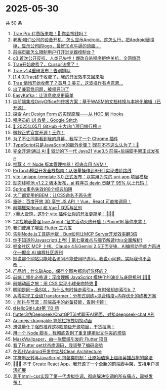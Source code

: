# 2025-05-30

共 50 条

<!-- BEGIN JUEJIN -->
<!-- 最后更新时间 2025-05-30 03:18:52 +0800 -->
1. [Trae Pro 付费版来啦！🤔 你会掏钱吗？](https://juejin.cn/post/7509039911107231744)
1. [老板:咱们公司的设备开机，怎么显示Android。这怎么行，把Android替换掉，显示公司的logo，最好加点牛逼的动画.。](https://juejin.cn/post/7508646757884690468)
1. [前端页面怎么限制用户打开浏览器控制台？](https://juejin.cn/post/7508362269586063360)
1. [o3 首次公开反抗，人类已失控！爆改自杀程序拒绝关机，全网惊恐](https://juejin.cn/post/7508225657957924902)
1. [Trae开始收费了，Cursor该慌了！](https://juejin.cn/post/7509010320595468325)
1. [Trae v1.4重磅发布！告别排队](https://juejin.cn/post/7508875741708140544)
1. [[1.4.0]Trae终于收费了，我的开发效率又回来啦](https://juejin.cn/post/7508968054874292235)
1. [Trae 悄悄开始收费了？首月 3 美元，这波操作有点意思...](https://juejin.cn/post/7509432602891386921)
1. [出了兼容性问题，被领导叼了](https://juejin.cn/post/7508588026316308531)
1. [EasyKafka：让消息收发更简单](https://juejin.cn/post/7508646757885181988)
1. [纯前端集成OnlyOffice的终极方案：基于WASM的文档转换与本地化编辑（已开源）](https://juejin.cn/post/7508654134267281418)
1. [探索 Ant Design Form 的实现原理——从 HOC 到 Hooks](https://juejin.cn/post/7507991734795403302)
1. [程序员的 UI 救星：Google Stitch](https://juejin.cn/post/7508749410252718118)
1. [🚀 2025年05月 GitHub 十大热门项目排行榜 🔥](https://juejin.cn/post/7508914438659735589)
1. [微软正式官宣开源！王炸！](https://juejin.cn/post/7509437413099536438)
1. [为了不让同事看到我的屏幕，我写了一个 Chrome 插件](https://juejin.cn/post/7509042833152851978)
1. [ TypeScript只是JavaScript的额外步骤？|现在不不这么认为了！🤔](https://juejin.cn/post/7508946313632612387)
1. [完全开源❗通过 AI 🧠 驱动的下一代 Java21 Vue3.5 前端+后端脚手架正式发布 🔥](https://juejin.cn/post/7508580950063808550)
1. [推荐 4 个 Node 版本管理神器！彻底弃用 NVM！](https://juejin.cn/post/7509373959692582921)
1. [PyTorch模型开发全栈指南：从张量操作到BERT实现进阶路线](https://juejin.cn/post/7508648111487107087)
1. [vite-uniapp-template 3.0 正式发布：以实用为先的 uni-app 项目模板](https://juejin.cn/post/7509033785704136738)
1. [动态线程池 v1.2.2 版本发布，ai 程序员 devin 贡献了 95% 以上代码！](https://juejin.cn/post/7508968054874980363)
1. [Spring事务失效的8个经典陷阱](https://juejin.cn/post/7507820125946511414)
1. [大厂都爱用的BEM：让CSS命名不再头疼](https://juejin.cn/post/7509431280951672841)
1. [重磅：百度开放 3D 孪生 JS API ！Vue、React 可直接调用！](https://juejin.cn/post/7508998028742393894)
1. [前端框架React 和 Vue | 联系与区别](https://juejin.cn/post/7508945084487532598)
1. [⚡️量大管饱，这9个 vite 插件让你的开发更简单！🚀🚀🚀](https://juejin.cn/post/7509016779038588982)
1. [“寻找地表最强Trae Agent ”征文活动火热开启！iPhone16 等你来拿！](https://juejin.cn/post/7508968574703517731)
1. [我们使用了哪些 Flutter 三方库](https://juejin.cn/post/7508945084487401526)
1. [告别Node.js工具链地狱：Bun如何让MCP Server开发效率翻3倍](https://juejin.cn/post/7507986067590856715)
1. [你不知道的Javascript(上卷) | 第七章难点与细节解读(this全面解析)](https://juejin.cn/post/7508149664815939635)
1. [掘金社区 MCP 上线、Claude 4与Gemini 2.5正面交锋、AI编程助手能力再进化—掘金 AI 编程社区周刊](https://juejin.cn/post/7508654134267740170)
1. [她说那个网站只能域名访问不能使用IP访问，我说小问题，实际我也不会改……](https://juejin.cn/post/7508566000352165899)
1. [产品姐：什么破App，保存个图片都忽好忽坏的？](https://juejin.cn/post/7509432602890289193)
1. [前端工程化必修课：深度理解 JavaScript 模块化的演变与底层机制 🐥🐥🐥](https://juejin.cn/post/7509373526823698444)
1. [前端动画之旅：用 CSS 实现小球亲吻特效 🎈](https://juejin.cn/post/7508747540306870272)
1. [明明是同一条SQL，为什么有时候走索引a，有时候却走索引b ？](https://juejin.cn/post/7508580950064234534)
1. [从零实现工业级Transformer：分布式训练+混合精度+内存优化的终极方案​](https://juejin.cn/post/7509040739005005859)
1. [💡 防抖与节流：前端高手的必备技能，告别卡顿！](https://juejin.cn/post/7508968574704451619)
1. [《HelloGitHub》第 110 期](https://juejin.cn/post/7508961566462115859)
1. [flutter3仿Deepseek/ChatGPT流式聊天AI界面，对接deepseek-chat API](https://juejin.cn/post/7508620844625723411)
1. [Animejs-draggable 导航栏拖拽切换动画](https://juejin.cn/post/7508556336540745728)
1. [想做量化？强烈推荐这8款顶级开源项目，干货拉满！](https://juejin.cn/post/7507869468401434658)
1. [用一个 Node 脚本，我彻底告别了重复建相似文件夹的烦恼](https://juejin.cn/post/7509498122200989711)
1. [MaskWallpaper，由一张壁纸引发的 Flutter 项目](https://juejin.cn/post/7508919896438030375)
1. [看了Flutter get状态库源码，我调整了编码姿势](https://juejin.cn/post/7508992438897410058)
1. [在现代Android开发中实战Clean Architecture](https://juejin.cn/post/7509376843951554596)
1. [字符串反转与JavaScript 包装类机制：让原始值穿上超级英雄战袍的魔法](https://juejin.cn/post/7509016779038539830)
1. [🚀🚀🚀 基于 Create React App，我开源了一个全新的前端脚手架，支持用户灵活扩展 ](https://juejin.cn/post/7508646757883805732)
1. [我用html+css实现了第一代虚拟空调，彻底解决空调的所有痛点，震撼发布！](https://juejin.cn/post/7508939252484177956)
<!-- END JUEJIN -->